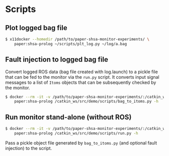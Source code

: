 Scripts
=======

Plot logged bag file
--------------------

```bash
$ x11docker --homedir /path/to/paper-shsa-monitor-experiments/ \
    paper:shsa-prolog ~/scripts/plt_log.py ~/log/a.bag
```

Fault injection to logged bag file
----------------------------------

Convert logged ROS data (bag file created with log.launch)
to a pickle file that can be fed to the monitor via the `run.py` script.
It converts input signal messages to a list of `Itoms` objects that can be subsequently checked by the monitor.
```bash
$ docker --rm -it -v /path/to/paper-shsa-monitor-experiments/:/catkin_ws/src/demo \
    paper:shsa-prolog /catkin_ws/src/demo/scripts/bag_to_itoms.py -h
```

Run monitor stand-alone (without ROS)
-------------------------------------

```bash
$ docker --rm -it -v /path/to/paper-shsa-monitor-experiments/:/catkin_ws/src/demo \
    paper:shsa-prolog /catkin_ws/src/demo/scripts/run.py -h
```

Pass a pickle object file generated by `bag_to_itoms.py` (and optional fault injection) to the script.
